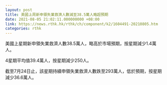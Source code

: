```yaml
---
layout: post
title: 美國上周新申領失業救濟人數減至38.5萬人略超預期
date: 2021-08-05 21:02:11.000000000 +08:00
link: https://news.rthk.hk/rthk/ch/component/k2/1604491-20210805.htm
categories: rthk
---
```


美國上星期新申領失業救濟人數38.5萬人，略高於市場預期，按星期減少1.4萬人。

4星期平均值39.4萬人，按星期減少250人。

截至7月24日止，該星期持續申領失業救濟人數跌至293萬人，低於預期，按星期減少36.6萬人。
